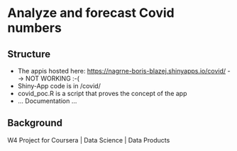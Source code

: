 # Analyze and forecast Covid numbers

## Structure
- The appis hosted here: https://nagrne-boris-blazej.shinyapps.io/covid/ 
    --> NOT WORKING :-(
- Shiny-App code is in /covid/
- covid_poc.R is a script that proves the concept of the app
- ... Documentation ...

## Background
W4 Project for Coursera | Data Science | Data Products 


